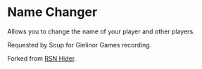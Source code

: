 # Name Changer
Allows you to change the name of your player and other players.

Requested by Soup for Gielinor Games recording.

Forked from [RSN Hider](https://github.com/ThatGamerBlue/runelite-rsn-hider).